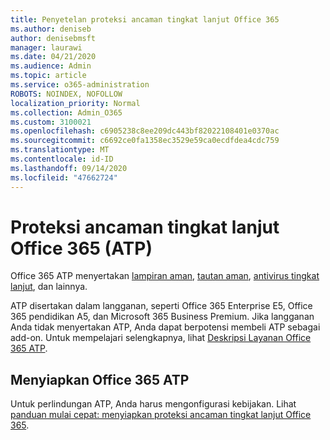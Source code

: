 ```yaml
---
title: Penyetelan proteksi ancaman tingkat lanjut Office 365
ms.author: deniseb
author: denisebmsft
manager: laurawi
ms.date: 04/21/2020
ms.audience: Admin
ms.topic: article
ms.service: o365-administration
ROBOTS: NOINDEX, NOFOLLOW
localization_priority: Normal
ms.collection: Admin_O365
ms.custom: 3100021
ms.openlocfilehash: c6905238c8ee209dc443bf82022108401e0370ac
ms.sourcegitcommit: c6692ce0fa1358ec3529e59ca0ecdfdea4cdc759
ms.translationtype: MT
ms.contentlocale: id-ID
ms.lasthandoff: 09/14/2020
ms.locfileid: "47662724"
---
```

# <a name="office-365-advanced-threat-protection-atp"></a>Proteksi ancaman tingkat lanjut Office 365 (ATP)

Office 365 ATP menyertakan [lampiran aman](https://docs.microsoft.com/microsoft-365/security/office-365-security/atp-safe-attachments), [tautan aman](https://docs.microsoft.com/microsoft-365/security/office-365-security/atp-safe-links), [antivirus tingkat lanjut](https://docs.microsoft.com/microsoft-365/security/office-365-security/atp-anti-phishing), dan lainnya. 

ATP disertakan dalam langganan, seperti Office 365 Enterprise E5, Office 365 pendidikan A5, dan Microsoft 365 Business Premium. Jika langganan Anda tidak menyertakan ATP, Anda dapat berpotensi membeli ATP sebagai add-on. Untuk mempelajari selengkapnya, lihat [Deskripsi Layanan Office 365 ATP](https://docs.microsoft.com/office365/servicedescriptions/office-365-advanced-threat-protection-service-description).

## <a name="set-up-office-365-atp"></a>Menyiapkan Office 365 ATP

Untuk perlindungan ATP, Anda harus mengonfigurasi kebijakan. Lihat [panduan mulai cepat: menyiapkan proteksi ancaman tingkat lanjut Office 365](https://docs.microsoft.com/office365/securitycompliance/checklist-atp-setup).

